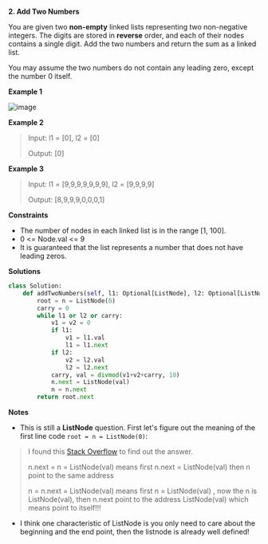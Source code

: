 **2. Add Two Numbers**

You are given two **non-empty** linked lists representing two non-negative integers. The digits are stored in **reverse** order, and each of their nodes contains a single digit. Add the two numbers and return the sum as a linked list.

You may assume the two numbers do not contain any leading zero, except the number 0 itself.

**Example 1**

![image](https://user-images.githubusercontent.com/51500878/133538280-10127a1e-9ae6-463e-8949-c6dd614d564d.png)

**Example 2**

> Input: l1 = [0], l2 = [0]
> 
> Output: [0]

**Example 3**

> Input: l1 = [9,9,9,9,9,9,9], l2 = [9,9,9,9]
> 
> Output: [8,9,9,9,0,0,0,1]

**Constraints**

- The number of nodes in each linked list is in the range [1, 100].
- 0 <= Node.val <= 9
- It is guaranteed that the list represents a number that does not have leading zeros.

**Solutions**

```python
class Solution:
    def addTwoNumbers(self, l1: Optional[ListNode], l2: Optional[ListNode]) -> Optional[ListNode]:
        root = n = ListNode(0)
        carry = 0
        while l1 or l2 or carry:
            v1 = v2 = 0
            if l1:
                v1 = l1.val
                l1 = l1.next
            if l2:
                v2 = l2.val
                l2 = l2.next
            carry, val = divmod(v1+v2+carry, 10)
            n.next = ListNode(val)
            n = n.next
        return root.next
```

**Notes**

- This is still a **ListNode** question. First let's figure out the meaning of the first line code `root = n = ListNode(0)`:
> I found this [Stack Overflow](https://stackoverflow.com/questions/11498441/what-is-this-kind-of-assignment-in-python-called-a-b-true) to find out the answer.
> 
> n.next = n = ListNode(val) means first n.next = ListNode(val) then n point to the same address
> 
> n = n.next = ListNode(val) means first n = ListNode(val) , now the n is ListNode(val), then n.next point to the address ListNode(val) which means point to itself!!!

- I think one characteristic of ListNode is you only need to care about the beginning and the end point, then the listnode is already well defined!

